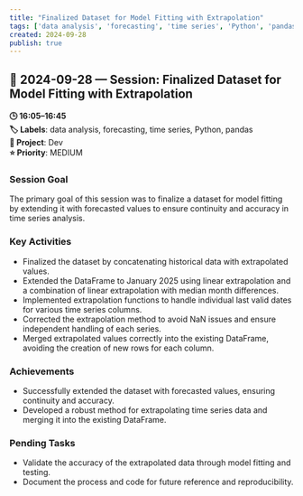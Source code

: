```yaml
---
title: "Finalized Dataset for Model Fitting with Extrapolation"
tags: ['data analysis', 'forecasting', 'time series', 'Python', 'pandas']
created: 2024-09-28
publish: true
---
```


## 📅 2024-09-28 — Session: Finalized Dataset for Model Fitting with Extrapolation

**🕒 16:05–16:45**  
**🏷️ Labels**: data analysis, forecasting, time series, Python, pandas  
**📂 Project**: Dev  
**⭐ Priority**: MEDIUM  


### Session Goal
The primary goal of this session was to finalize a dataset for model fitting by extending it with forecasted values to ensure continuity and accuracy in time series analysis.

### Key Activities
- Finalized the dataset by concatenating historical data with extrapolated values.
- Extended the DataFrame to January 2025 using linear extrapolation and a combination of linear extrapolation with median month differences.
- Implemented extrapolation functions to handle individual last valid dates for various time series columns.
- Corrected the extrapolation method to avoid NaN issues and ensure independent handling of each series.
- Merged extrapolated values correctly into the existing DataFrame, avoiding the creation of new rows for each column.

### Achievements
- Successfully extended the dataset with forecasted values, ensuring continuity and accuracy.
- Developed a robust method for extrapolating time series data and merging it into the existing DataFrame.

### Pending Tasks
- Validate the accuracy of the extrapolated data through model fitting and testing.
- Document the process and code for future reference and reproducibility.
